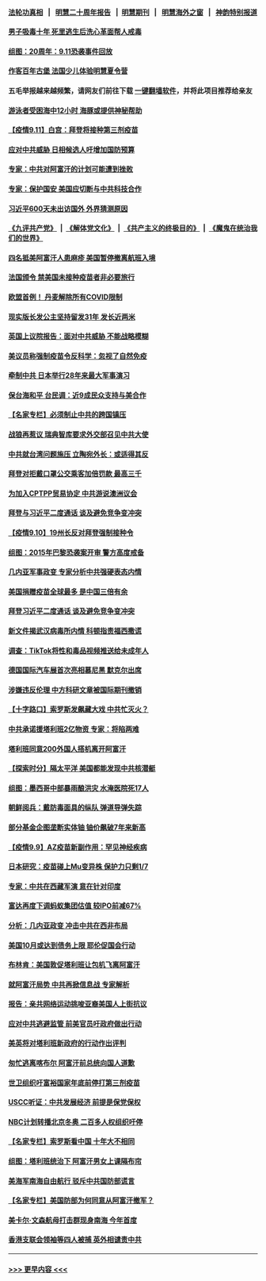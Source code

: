 #### [法轮功真相](https://github.com/gfw-breaker/truth/blob/master/README.md?t=0) &nbsp;&nbsp;|&nbsp;&nbsp; [明慧二十周年报告](https://github.com/gfw-breaker/mh-reports/blob/master/README.md?t=0) &nbsp;&nbsp;|&nbsp;&nbsp;[明慧期刊](https://github.com/gfw-breaker/mh-qikan) &nbsp;&nbsp;|&nbsp;&nbsp; [明慧海外之窗](https://github.com/gfw-breaker/mh-news/blob/master/README.md?t=0) &nbsp;&nbsp;|&nbsp;&nbsp; [神韵特别报道](https://github.com/gfw-breaker/mh-news/blob/master/shenyun.md?t=0)
#### [男子吸毒十年 死里逃生后洗心革面帮人戒毒](../pages/nsc418/n13226318.md?t=09120352) 
#### [组图：20周年：9.11恐袭事件回放](../pages/nsc418/n13226331.md?t=09120352) 
#### [作客百年古堡 法国少儿体验明慧夏令营](../pages/nsc418/n13224987.md?t=09120352) 
#### 五毛举报越来越频繁，请网友们前往下载 [一键翻墙软件](https://github.com/gfw-breaker/ssr-accounts)，并将此项目推荐给亲友
#### [游泳者受困海中12小时 海豚或提供神秘帮助](../pages/nsc418/n13226038.md?t=09120352) 
#### [【疫情9.11】白宫：拜登将接种第三剂疫苗](../pages/nsc418/n13226194.md?t=09120352) 
#### [应对中共威胁 日相候选人吁增加国防预算](../pages/nsc418/n13226068.md?t=09120352) 
#### [专家：中共对阿富汗的计划可能遭到挫败](../pages/nsc418/n13225636.md?t=09120352) 
#### [专家：保护国安 美国应切断与中共科技合作](../pages/nsc418/n13225433.md?t=09120352) 
#### [习近平600天未出访国外 外界猜测原因](../pages/nsc418/n13225212.md?t=09120352) 
#### [《九评共产党》](https://github.com/begood0513/9ping.md/blob/master/README.md) &nbsp;|&nbsp; [《解体党文化》](../../../../jtdwh.md/blob/master/README.md)  &nbsp;|&nbsp; [《共产主义的终极目的》](../../../../gczydzjmd.md/blob/master/README.md) &nbsp;|&nbsp; [《魔鬼在统治我们的世界》](../../../../mgztzwmdsj.md/blob/master/README.md) 
#### [四名抵美阿富汗人患麻疹 美国暂停撤离航班入境](../pages/nsc418/n13225397.md?t=09120352) 
#### [法国颁令 禁美国未接种疫苗者非必要旅行](../pages/nsc418/n13225301.md?t=09120352) 
#### [欧盟首例！ 丹麦解除所有COVID限制](../pages/nsc418/n13225050.md?t=09120352) 
#### [现实版长发公主坚持留发31年 发长近两米](../pages/nsc418/n13224145.md?t=09120352) 
#### [英国上议院报告：面对中共威胁 不能战略模糊](../pages/nsc418/n13224677.md?t=09120352) 
#### [美议员称强制疫苗令反科学：忽视了自然免疫](../pages/nsc418/n13225019.md?t=09120352) 
#### [牵制中共 日本举行28年来最大军事演习](../pages/nsc418/n13224927.md?t=09120352) 
#### [保台海和平 台民调：近9成民众支持与美合作](../pages/nsc418/n13222190.md?t=09120352) 
#### [【名家专栏】必须制止中共的跨国镇压](../pages/nsc418/n13224394.md?t=09120352) 
#### [战狼再惹议 瑞典智库要求外交部召见中共大使](../pages/nsc418/n13224934.md?t=09120352) 
#### [中共就台湾问题施压 立陶宛外长：或适得其反](../pages/nsc418/n13224477.md?t=09120352) 
#### [拜登对拒戴口罩公交乘客加倍罚款 最高三千](../pages/nsc418/n13224760.md?t=09120352) 
#### [为加入CPTPP贸易协定 中共游说澳洲议会](../pages/nsc418/n13224654.md?t=09120352) 
#### [拜登与习近平二度通话 谈及避免竞争变冲突](../pages/nsc418/n13224645.md?t=09120352) 
#### [【疫情9.10】19州长反对拜登强制接种令](../pages/nsc418/n13224099.md?t=09120352) 
#### [组图：2015年巴黎恐袭案开审 警方高度戒备](../pages/nsc418/n13223954.md?t=09120352) 
#### [几内亚军事政变 专家分析中共强硬表态内情](../pages/nsc418/n13223340.md?t=09120352) 
#### [美国捐赠疫苗全球最多 是中国三倍有余](../pages/nsc418/n13223543.md?t=09120352) 
#### [拜登习近平二度通话 谈及避免竞争变冲突](../pages/nsc418/n13223382.md?t=09120352) 
#### [新文件揭武汉病毒所内情 科顿指责福西撒谎](../pages/nsc418/n13222686.md?t=09120352) 
#### [调查：TikTok将性和毒品视频推送给未成年人](../pages/nsc418/n13222380.md?t=09120352) 
#### [德国国际汽车展首次亮相慕尼黑 默克尔出席](../pages/nsc418/n13221445.md?t=09120352) 
#### [涉嫌违反伦理 中方科研文章被国际期刊撤销](../pages/nsc418/n13222487.md?t=09120352) 
#### [【十字路口】索罗斯发飙藏大戏 中共忙灭火？](../pages/nsc418/n13221826.md?t=09120352) 
#### [中共承诺援塔利班2亿物资 专家：将陷两难](../pages/nsc418/n13221852.md?t=09120352) 
#### [塔利班同意200外国人搭机离开阿富汗](../pages/nsc418/n13221884.md?t=09120352) 
#### [【探索时分】隔太平洋 美国都能发现中共核潜艇](../pages/nsc418/n13220203.md?t=09120352) 
#### [组图：墨西哥中部暴雨酿洪灾 水淹医院死17人](../pages/nsc418/n13221461.md?t=09120352) 
#### [朝鲜阅兵：戴防毒面具的纵队 弹道导弹失踪](../pages/nsc418/n13221767.md?t=09120352) 
#### [部分基金企图垄断实体铀 铀价飙破7年来新高](../pages/nsc418/n13221976.md?t=09120352) 
#### [【疫情9.9】AZ疫苗新副作用：罕见神经疾病](../pages/nsc418/n13221572.md?t=09120352) 
#### [日本研究：疫苗碰上Mu变异株 保护力只剩1/7](../pages/nsc418/n13221417.md?t=09120352) 
#### [专家：中共在西藏军演 意在针对印度](../pages/nsc418/n13220957.md?t=09120352) 
#### [富达再度下调蚂蚁集团估值 较IPO前减67%](../pages/nsc418/n13220967.md?t=09120352) 
#### [分析：几内亚政变 冲击中共在西非布局](../pages/nsc418/n13220742.md?t=09120352) 
#### [美国10月或达到债务上限 耶伦促国会行动](../pages/nsc418/n13220700.md?t=09120352) 
#### [布林肯：美国敦促塔利班让包机飞离阿富汗](../pages/nsc418/n13220375.md?t=09120352) 
#### [就阿富汗局势 中共再掀信息战 专家解析](../pages/nsc418/n13220379.md?t=09120352) 
#### [报告：亲共网络运动挑唆亚裔美国人上街抗议](../pages/nsc418/n13220298.md?t=09120352) 
#### [应对中共逃避监管 前美官员吁政府做出行动](../pages/nsc418/n13220294.md?t=09120352) 
#### [美英将对塔利班新政府的行动作出评判](../pages/nsc418/n13220413.md?t=09120352) 
#### [匆忙逃离喀布尔 阿富汗前总统向国人道歉](../pages/nsc418/n13220271.md?t=09120352) 
#### [世卫组织吁富裕国家年底前停打第三剂疫苗](../pages/nsc418/n13220124.md?t=09120352) 
#### [USCC听证：中共发展经济 前提是保党保权](../pages/nsc418/n13220258.md?t=09120352) 
#### [NBC计划转播北京冬奥 二百多人权组织吁停](../pages/nsc418/n13219604.md?t=09120352) 
#### [【名家专栏】索罗斯看中国 十年大不相同](../pages/nsc418/n13219467.md?t=09120352) 
#### [组图：塔利班统治下 阿富汗男女上课隔布帘](../pages/nsc418/n13219630.md?t=09120352) 
#### [美海军南海自由航行 驳斥中共国防部谎言](../pages/nsc418/n13219830.md?t=09120352) 
#### [【名家专栏】美国防部为何同意从阿富汗撤军？](../pages/nsc418/n13219469.md?t=09120352) 
#### [美卡尔‧文森航母打击群现身南海 今年首度](../pages/nsc418/n13219761.md?t=09120352) 
#### [香港支联会领袖等四人被捕 英外相谴责中共](../pages/nsc418/n13219844.md?t=09120352) 

----
#### [ >>> 更早内容 <<< ](../indexes/nsc418-earlier.md)
